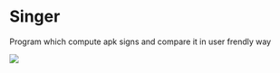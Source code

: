 # Singer
Program which compute apk signs and compare it in user frendly way 


<a target="_blank" href="https://d.radikal.ru/d30/2110/63/aad9f17752b8.png"><img src="https://d.radikal.ru/d30/2110/63/aad9f17752b8t.jpg" /></a>


